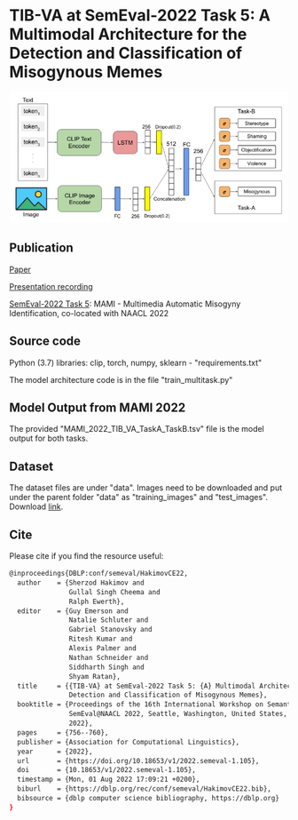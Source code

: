 # TIB-VA at SemEval-2022 Task 5: A Multimodal Architecture for the Detection and Classification of Misogynous Memes

![Model Architecture](src/architecture.png?raw=true "Model Architecture")


## Publication

[Paper](https://aclanthology.org/2022.semeval-1.105.pdf)

[Presentation recording](https://av.tib.eu/media/57745)

[SemEval-2022 Task 5](https://competitions.codalab.org/competitions/34175): MAMI - Multimedia Automatic Misogyny Identification, co-located with NAACL 2022


## Source code

Python (3.7) libraries: clip, torch, numpy, sklearn - "requirements.txt"

The model architecture code is in the file "train_multitask.py"

## Model Output from MAMI 2022

The provided "MAMI_2022_TIB_VA_TaskA_TaskB.tsv" file is the model output for both tasks.


## Dataset

The dataset files are under "data". Images need to be downloaded and put under the parent folder "data" as "training_images" and "test_images". Download [link](https://drive.google.com/file/d/169qe9n4EbNlVbzFWNMjVX3N74Hh5Jcqr/view?usp=sharing).


## Cite
Please cite if you find the resource useful:
```bash
@inproceedings{DBLP:conf/semeval/HakimovCE22,
  author    = {Sherzod Hakimov and
               Gullal Singh Cheema and
               Ralph Ewerth},
  editor    = {Guy Emerson and
               Natalie Schluter and
               Gabriel Stanovsky and
               Ritesh Kumar and
               Alexis Palmer and
               Nathan Schneider and
               Siddharth Singh and
               Shyam Ratan},
  title     = {{TIB-VA} at SemEval-2022 Task 5: {A} Multimodal Architecture for the
               Detection and Classification of Misogynous Memes},
  booktitle = {Proceedings of the 16th International Workshop on Semantic Evaluation,
               SemEval@NAACL 2022, Seattle, Washington, United States, July 14-15,
               2022},
  pages     = {756--760},
  publisher = {Association for Computational Linguistics},
  year      = {2022},
  url       = {https://doi.org/10.18653/v1/2022.semeval-1.105},
  doi       = {10.18653/v1/2022.semeval-1.105},
  timestamp = {Mon, 01 Aug 2022 17:09:21 +0200},
  biburl    = {https://dblp.org/rec/conf/semeval/HakimovCE22.bib},
  bibsource = {dblp computer science bibliography, https://dblp.org}
}
```